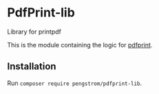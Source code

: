 # PdfPrint-lib
Library for printpdf

This is the module containing the logic for [pdfprint](https://github.com/pengstrom/pdfprint).

## Installation
Run `composer require pengstrom/pdfprint-lib`.
